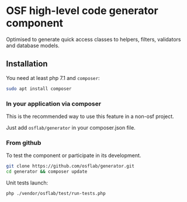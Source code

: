 # OSF high-level code generator component

Optimised to generate quick access classes to helpers, filters, validators and database models.

## Installation

You need at least php 7.1 and `composer`:

```bash
sudo apt install composer
```

### In your application via composer

This is the recommended way to use this feature in a non-osf project.

Just add `osflab/generator` in your composer.json file.

### From github

To test the component or participate in its development.

```bash
git clone https://github.com/osflab/generator.git
cd generator && composer update
```

Unit tests launch:

```bash
php ./vendor/osflab/test/run-tests.php
```
